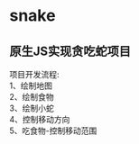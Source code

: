 # snake
原生JS实现贪吃蛇项目
----------------------------------------
项目开发流程:<br/>
1、绘制地图<br/>
2、绘制食物<br/>
3、绘制小蛇<br/>
4、控制移动方向<br/>
5、吃食物-控制移动范围
